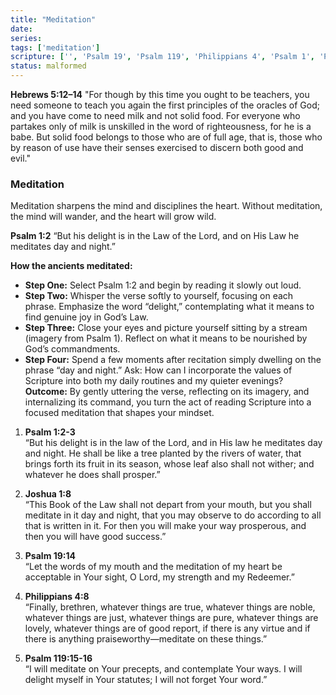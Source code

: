 ```yaml
---
title: "Meditation"
date: 
series: 
tags: ['meditation']
scripture: ['', 'Psalm 19', 'Psalm 119', 'Philippians 4', 'Psalm 1', 'Psalm 1:2-3', 'Joshua 1', 'Psalm 119:15-16', 'Hebrews 5']
status: malformed
---
```



**Hebrews 5:12–14**
"For though by this time you ought to be teachers, you need someone to teach you again the first principles of the oracles of God; and you have come to need milk and not solid food. For everyone who partakes only of milk is unskilled in the word of righteousness, for he is a babe. But solid food belongs to those who are of full age, that is, those who by reason of use have their senses exercised to discern both good and evil."

### Meditation

Meditation sharpens the mind and disciplines the heart. Without meditation, the mind will wander, and the heart will grow wild.


**Psalm 1:2**
“But his delight is in the Law of the Lord, and on His Law he meditates day and night.”  

**How the ancients meditated:**

- **Step One:** Select Psalm 1:2 and begin by reading it slowly out loud.
- **Step Two:** Whisper the verse softly to yourself, focusing on each phrase. Emphasize the word “delight,” contemplating what it means to find genuine joy in God’s Law.
- **Step Three:** Close your eyes and picture yourself sitting by a stream (imagery from Psalm 1). Reflect on what it means to be nourished by God’s commandments.
- **Step Four:** Spend a few moments after recitation simply dwelling on the phrase “day and night.” Ask: How can I incorporate the values of Scripture into both my daily routines and my quieter evenings?  
    **Outcome:** By gently uttering the verse, reflecting on its imagery, and internalizing its command, you turn the act of reading Scripture into a focused meditation that shapes your mindset.
    

1. **Psalm 1:2-3**  
    “But his delight is in the law of the Lord, and in His law he meditates day and night. He shall be like a tree planted by the rivers of water, that brings forth its fruit in its season, whose leaf also shall not wither; and whatever he does shall prosper.”  
    
2. **Joshua 1:8**  
    “This Book of the Law shall not depart from your mouth, but you shall meditate in it day and night, that you may observe to do according to all that is written in it. For then you will make your way prosperous, and then you will have good success.” 
    
3. **Psalm 19:14**  
    “Let the words of my mouth and the meditation of my heart be acceptable in Your sight, O Lord, my strength and my Redeemer.” 
    
4. **Philippians 4:8**  
    “Finally, brethren, whatever things are true, whatever things are noble, whatever things are just, whatever things are pure, whatever things are lovely, whatever things are of good report, if there is any virtue and if there is anything praiseworthy—meditate on these things.”  
    
5. **Psalm 119:15-16**  
    “I will meditate on Your precepts, and contemplate Your ways. I will delight myself in Your statutes; I will not forget Your word.”  